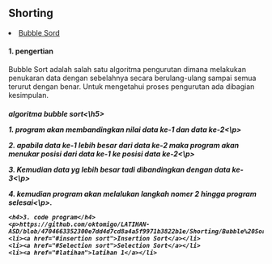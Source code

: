 <html>
<head>
    <h2>Shorting</h2>
</head>
<body>
    <li><a href="#Bubble Sort">Bubble Sord</a></li>
    <h4>1. pengertian</h4>
    <p>Bubble Sort adalah salah satu algoritma pengurutan dimana melakukan penukaran data dengan sebelahnya secara berulang-ulang sampai semua terurut dengan benar. Untuk             mengetahui proses pengurutan ada dibagian kesimpulan.</p>
    <h5>algoritma bubble sort<\h5>
    <p>1. program akan membandingkan nilai data ke-1 dan data ke-2<\p>
    <p>2. apabila data ke-1 lebih besar dari data ke-2 maka program akan menukar posisi dari data ke-1 ke posisi data ke-2<\p>
    <p>3. Kemudian data yg lebih besar tadi dibandingkan dengan data ke-3<\p>
    <p>4. kemudian program akan melalukan langkah nomer 2 hingga program selesai<\p>.

    <h4>3. code program</h4>
    <p>https://github.com/oktomigo/LATIHAN-ASD/blob/4704663352300e7dd4d7cd8a4a5f9971b3822b1e/Shorting/Bubble%20Sort.c</p>
    <li><a href="#insertion sort">Insertion Sort</a></li>
    <li><a href="#Selection sort">Selection Sort</a></li>
    <li><a href="#latihan">latihan 1</a></li>    
</body>
</html>
